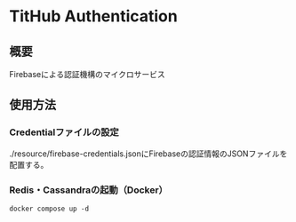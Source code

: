 # TitHub Authentication

## 概要

Firebaseによる認証機構のマイクロサービス

## 使用方法

### Credentialファイルの設定

./resource/firebase-credentials.jsonにFirebaseの認証情報のJSONファイルを配置する。

### Redis・Cassandraの起動（Docker）

```shell
docker compose up -d
```
